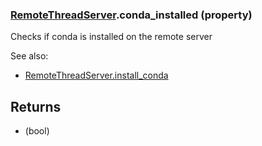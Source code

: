 ### [RemoteThreadServer](RemoteThreadServer.md).conda_installed (property)




Checks if conda is installed on the remote server

See also:

* [RemoteThreadServer.install_conda](RemoteThreadServer.install_conda.md)

Returns
-----------
* (bool)


